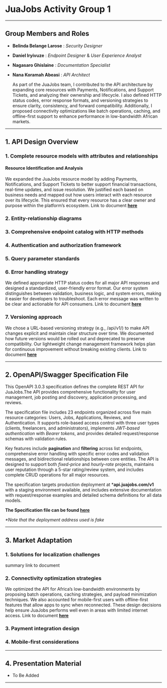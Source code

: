 # JuaJobs Activity Group 1
---

## Group Members and Roles

- **Belinda Belange Larose** : *Security Designer*
- **Daniel Iryivuze** : *Endpoint Designer* & *User Experience Analyst*
- **Nagasaro Ghislaine** : *Documentation Specialist*
- **Nana Koramah Abeasi** : *API Architect*

  As part of the JuaJobs team, I contributed to the API architecture by expanding core resources with Payments, Notifications, and Support Tickets, and analyzing their ownership and lifecycle. I also defined HTTP status codes, error response formats, and versioning strategies to ensure clarity, consistency, and forward compatibility. Additionally, I proposed connectivity optimizations like batch operations, caching, and offline-first support to enhance performance in low-bandwidth African markets.

---

## 1. API Design Overview

### 1. Complete resource models with attributes and relationships
#### Resource Identification and Analysis
We expanded the JuaJobs resource model by adding Payments, Notifications, and Support Tickets to better support financial transactions, real-time updates, and issue resolution. We justified each based on business needs and mapped out how users interact with each resource over its lifecycle. This ensured that every resource has a clear owner and purpose within the platform’s ecosystem.
Link to document **[here](phase_1/resource_identification_&_analysis.md)**
### 2. Entity-relationship diagrams
### 3. Comprehensive endpoint catalog with HTTP methods
### 4. Authentication and authorization framework
### 5. Query parameter standards
### 6. Error handling strategy
We defined appropriate HTTP status codes for all major API responses and designed a standardized, user-friendly error format. Our error system distinguishes between validation, business logic, and system errors, making it easier for developers to troubleshoot. Each error message was written to be clear and actionable for API consumers.
Link to document **[here](phase_2/HTTP_status_codes.md)**
### 7. Versioning approach
We chose a URL-based versioning strategy (e.g., /api/v1/) to make API changes explicit and maintain clear structure over time. We documented how future versions would be rolled out and deprecated to preserve compatibility. Our lightweight change management framework helps plan for continuous improvement without breaking existing clients.
Link to document **[here](phase_2/versioning_strategy.md)**

---

## 2. OpenAPI/Swagger Specification File

This OpenAPI 3.0.3 specification defines the complete REST API for JuaJobs.The API provides comprehensive functionality for user management, job posting and discovery, application processing, and reviews.

The specification file includes 23 endpoints organized across five main resource categories: Users, Jobs, Applications, Reviews, and Authentication. It supports role-based access control with three user types (clients, freelancers, and administrators), implements *JWT-based authentication* with *Bearer tokens*, and provides detailed request/response schemas with validation rules.

Key features include **pagination** and **filtering** across list endpoints, comprehensive error handling with specific error codes and validation messages, and bidirectional relationships between core entities. The API is designed to support both *fixed-price* and *hourly-rate* projects, maintains user reputation through a 5-star rating/review system, and includes complete CRUD operations for all major resources.

The specification targets production deployment at ***api.juajobs.com/v1** with a staging environment available, and includes extensive documentation with request/response examples and detailed schema definitions for all data models.

**The Specification file can be found [here](phase_3/OpenAPI_file.yaml)**

_*Note that the deployment address used is fake_

---

## 3. Market Adaptation

### 1. Solutions for localization challenges
summary
link to document
### 2. Connectivity optimization strategies
We optimized the API for Africa’s low-bandwidth environments by proposing batch operations, caching strategies, and payload minimization techniques. We also accounted for mobile-first users with offline-first features that allow apps to sync when reconnected. These design decisions help ensure JuaJobs performs well even in areas with limited internet access.
Link to document **[here](phase_5/connectivity.md)**
### 3. Payment integration design
### 4. Mobile-first considerations

---

## 4. Presentation Material

- To Be Added

---

